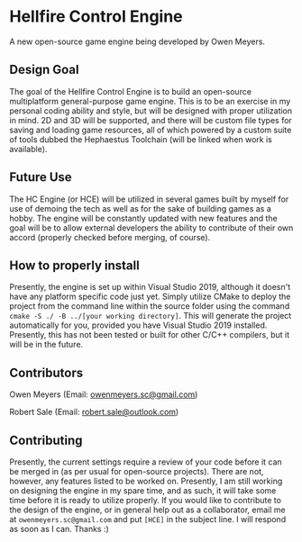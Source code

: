 # Hellfire Control Engine
A new open-source game engine being developed by Owen Meyers.
## Design Goal
The goal of the Hellfire Control Engine is to build an open-source multiplatform general-purpose game engine. This is to be an exercise in my personal coding ability and style, but will be designed with proper utilization in mind. 2D and 3D will be supported, and there will be custom file types for saving and loading game resources, all of which powered by a custom suite of tools dubbed the Hephaestus Toolchain (will be linked when work is available).
## Future Use
The HC Engine (or HCE) will be utilized in several games built by myself for use of demoing the tech as well as for the sake of building games as a hobby. The engine will be constantly updated with new features and the goal will be to allow external developers the ability to contribute of their own accord (properly checked before merging, of course).
## How to properly install
Presently, the engine is set up within Visual Studio 2019, although it doesn't have any platform specific code just yet. Simply utilize CMake to deploy the project from the command line within the source folder using the command ``cmake -S ./ -B ../[your working directory]``. This will generate the project automatically for you, provided you have Visual Studio 2019 installed. Presently, this has not been tested or built for other C/C++ compilers, but it will be in the future.
## Contributors
Owen Meyers (Email: owenmeyers.sc@gmail.com)

Robert Sale (Email: robert.sale@outlook.com)
## Contributing
Presently, the current settings require a review of your code before it can be merged in (as per usual for open-source projects). There are not, however, any features listed to be worked on. Presently, I am still working on designing the engine in my spare time, and as such, it will take some time before it is ready to utilize properly. If you would like to contribute to the design of the engine, or in general help out as a collaborator, email me at ``owenmeyers.sc@gmail.com`` and put ``[HCE]`` in the subject line. I will respond as soon as I can. Thanks :) 
